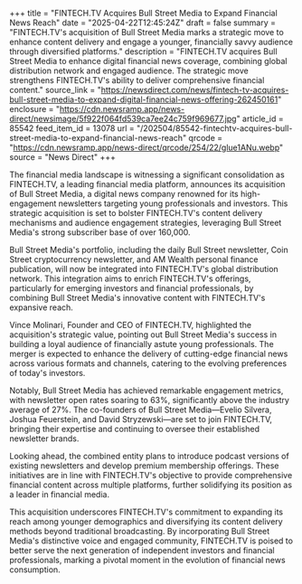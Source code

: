 +++
title = "FINTECH.TV Acquires Bull Street Media to Expand Financial News Reach"
date = "2025-04-22T12:45:24Z"
draft = false
summary = "FINTECH.TV's acquisition of Bull Street Media marks a strategic move to enhance content delivery and engage a younger, financially savvy audience through diversified platforms."
description = "FINTECH.TV acquires Bull Street Media to enhance digital financial news coverage, combining global distribution network and engaged audience. The strategic move strengthens FINTECH.TV's ability to deliver comprehensive financial content."
source_link = "https://newsdirect.com/news/fintech-tv-acquires-bull-street-media-to-expand-digital-financial-news-offering-262450161"
enclosure = "https://cdn.newsramp.app/news-direct/newsimage/5f922f064fd539ca7ee24c759f969677.jpg"
article_id = 85542
feed_item_id = 13078
url = "/202504/85542-fintechtv-acquires-bull-street-media-to-expand-financial-news-reach"
qrcode = "https://cdn.newsramp.app/news-direct/qrcode/254/22/glue1ANu.webp"
source = "News Direct"
+++

<p>The financial media landscape is witnessing a significant consolidation as FINTECH.TV, a leading financial media platform, announces its acquisition of Bull Street Media, a digital news company renowned for its high-engagement newsletters targeting young professionals and investors. This strategic acquisition is set to bolster FINTECH.TV's content delivery mechanisms and audience engagement strategies, leveraging Bull Street Media's strong subscriber base of over 160,000.</p><p>Bull Street Media's portfolio, including the daily Bull Street newsletter, Coin Street cryptocurrency newsletter, and AM Wealth personal finance publication, will now be integrated into FINTECH.TV's global distribution network. This integration aims to enrich FINTECH.TV's offerings, particularly for emerging investors and financial professionals, by combining Bull Street Media's innovative content with FINTECH.TV's expansive reach.</p><p>Vince Molinari, Founder and CEO of FINTECH.TV, highlighted the acquisition's strategic value, pointing out Bull Street Media's success in building a loyal audience of financially astute young professionals. The merger is expected to enhance the delivery of cutting-edge financial news across various formats and channels, catering to the evolving preferences of today's investors.</p><p>Notably, Bull Street Media has achieved remarkable engagement metrics, with newsletter open rates soaring to 63%, significantly above the industry average of 27%. The co-founders of Bull Street Media—Evelio Silvera, Joshua Feuerstein, and David Stryzewski—are set to join FINTECH.TV, bringing their expertise and continuing to oversee their established newsletter brands.</p><p>Looking ahead, the combined entity plans to introduce podcast versions of existing newsletters and develop premium membership offerings. These initiatives are in line with FINTECH.TV's objective to provide comprehensive financial content across multiple platforms, further solidifying its position as a leader in financial media.</p><p>This acquisition underscores FINTECH.TV's commitment to expanding its reach among younger demographics and diversifying its content delivery methods beyond traditional broadcasting. By incorporating Bull Street Media's distinctive voice and engaged community, FINTECH.TV is poised to better serve the next generation of independent investors and financial professionals, marking a pivotal moment in the evolution of financial news consumption.</p>